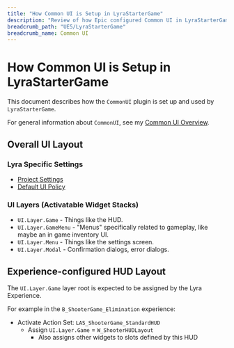 ```yaml
---
title: "How Common UI is Setup in LyraStarterGame"
description: "Review of how Epic configured Common UI in LyraStarterGame"
breadcrumb_path: "UE5/LyraStarterGame"
breadcrumb_name: Common UI
---
```



# How Common UI is Setup in LyraStarterGame

This document describes how the `CommonUI` plugin is set up and used by `LyraStarterGame`.

For general information about `CommonUI`, see my [Common UI Overview](/UE5/CommonUI/).

## Overall UI Layout

### Lyra Specific Settings

- [Project Settings](./ProjectSettings)
- [Default UI Policy](./DefaultUIPolicy)

### UI Layers (Activatable Widget Stacks)

- `UI.Layer.Game` - Things like the HUD.
- `UI.Layer.GameMenu` - "Menus" specifically related to gameplay, like maybe an in game inventory UI.
- `UI.Layer.Menu` - Things like the settings screen.
- `UI.Layer.Modal` - Confirmation dialogs, error dialogs.


## Experience-configured HUD Layout

The `UI.Layer.Game` layer root is expected to be assigned by the Lyra Experience.

For example in the `B_ShooterGame_Elimination` experience:

- Activate Action Set: `LAS_ShooterGame_StandardHUD`
  - Assign `UI.Layer.Game` = `W_ShooterHUDLayout`
    - Also assigns other widgets to slots defined by this HUD
